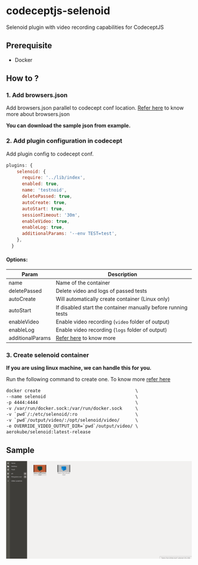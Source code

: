 # codeceptjs-selenoid

Selenoid plugin with video recording capabilities for CodeceptJS

## Prerequisite

 - Docker

## How to ?

### 1. Add browsers.json
Add browsers.json parallel to codecept conf location. [Refer here](https://aerokube.com/selenoid/latest/#_prepare_configuration) to know more about browsers.json

**You can download the sample json from example.**

### 2. Add plugin configuration in codecept

 Add plugin config to codecept conf. 
```js
plugins: {
    selenoid: {
      require: '../lib/index',
      enabled: true,
      name: 'testnoid',
      deletePassed: true,
      autoCreate: true,
      autoStart: true,
      sessionTimeout: '30m',
      enableVideo: true,
      enableLog: true,
      additionalParams: '--env TEST=test',
    },
  }
```
#### Options:
| Param | Description |
|--|--|
| name | Name of the container |
| deletePassed | Delete video and logs of passed tests |
| autoCreate | Will automatically create container (Linux only)|
| autoStart | If disabled start the container manually before running tests |
| enableVideo | Enable video recording (`video` folder of output)|
| enableLog | Enable video recording (`logs` folder of output) |
| additionalParams | [Refer here](https://docs.docker.com/engine/reference/commandline/create/) to know more |



### 3. Create selenoid container
**If you are using linux machine, we can handle this for you.**

Run the following command to create one. To know more [refer here](https://aerokube.com/selenoid/latest/#_option_2_start_selenoid_container)
```
docker create                                    \
--name selenoid                                  \
-p 4444:4444                                     \
-v /var/run/docker.sock:/var/run/docker.sock     \
-v `pwd`/:/etc/selenoid/:ro                      \
-v `pwd`/output/video/:/opt/selenoid/video/      \
-e OVERRIDE_VIDEO_OUTPUT_DIR=`pwd`/output/video/ \
aerokube/selenoid:latest-release
```


## Sample

![Sample ](example/sample_selenoid.gif)